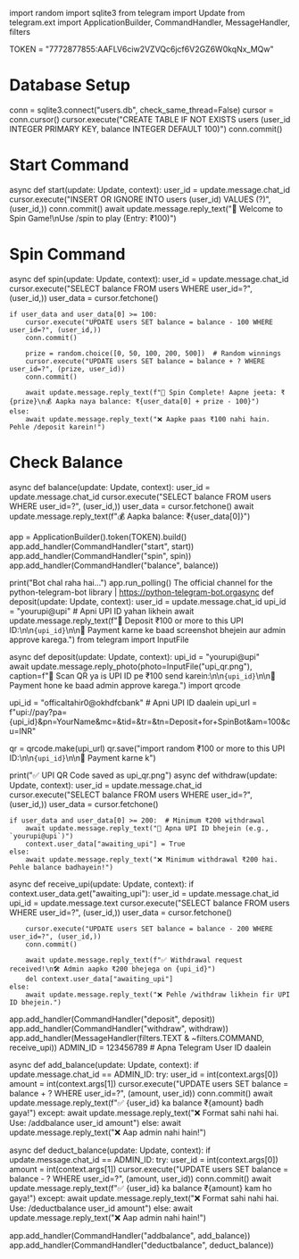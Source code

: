 import random
import sqlite3
from telegram import Update
from telegram.ext import ApplicationBuilder, CommandHandler, MessageHandler, filters

TOKEN = "7772877855:AAFLV6ciw2VZVQc6jcf6V2GZ6W0kqNx_MQw"

# Database Setup
conn = sqlite3.connect("users.db", check_same_thread=False)
cursor = conn.cursor()
cursor.execute("CREATE TABLE IF NOT EXISTS users (user_id INTEGER PRIMARY KEY, balance INTEGER DEFAULT 100)")
conn.commit()

# Start Command
async def start(update: Update, context):
    user_id = update.message.chat_id
    cursor.execute("INSERT OR IGNORE INTO users (user_id) VALUES (?)", (user_id,))
    conn.commit()
    await update.message.reply_text("🎰 Welcome to Spin Game!\nUse /spin to play (Entry: ₹100)")

# Spin Command
async def spin(update: Update, context):
    user_id = update.message.chat_id
    cursor.execute("SELECT balance FROM users WHERE user_id=?", (user_id,))
    user_data = cursor.fetchone()
    
    if user_data and user_data[0] >= 100:
        cursor.execute("UPDATE users SET balance = balance - 100 WHERE user_id=?", (user_id,))
        conn.commit()

        prize = random.choice([0, 50, 100, 200, 500])  # Random winnings
        cursor.execute("UPDATE users SET balance = balance + ? WHERE user_id=?", (prize, user_id))
        conn.commit()

        await update.message.reply_text(f"🎡 Spin Complete! Aapne jeeta: ₹{prize}\n💰 Aapka naya balance: ₹{user_data[0] + prize - 100}")
    else:
        await update.message.reply_text("❌ Aapke paas ₹100 nahi hain. Pehle /deposit karein!")

# Check Balance
async def balance(update: Update, context):
    user_id = update.message.chat_id
    cursor.execute("SELECT balance FROM users WHERE user_id=?", (user_id,))
    user_data = cursor.fetchone()
    await update.message.reply_text(f"💰 Aapka balance: ₹{user_data[0]}")

app = ApplicationBuilder().token(TOKEN).build()
app.add_handler(CommandHandler("start", start))
app.add_handler(CommandHandler("spin", spin))
app.add_handler(CommandHandler("balance", balance))

print("Bot chal raha hai...")
app.run_polling()
The official channel for the python-telegram-bot library | https://python-telegram-bot.orgasync def deposit(update: Update, context):
    user_id = update.message.chat_id
    upi_id = "yourupi@upi"  # Apni UPI ID yahan likhein
    await update.message.reply_text(f"📌 Deposit ₹100 or more to this UPI ID:\n\n`{upi_id}`\n\n🔄 Payment karne ke baad screenshot bhejein aur admin approve karega.")
from telegram import InputFile

async def deposit(update: Update, context):
    upi_id = "yourupi@upi"  
    await update.message.reply_photo(photo=InputFile("upi_qr.png"), caption=f"📌 Scan QR ya is UPI ID pe ₹100 send karein:\n\n`{upi_id}`\n\n🔄 Payment hone ke baad admin approve karega.")
import qrcode

upi_id = "officaltahir0@okhdfcbank"  # Apni UPI ID daalein
upi_url = f"upi://pay?pa={upi_id}&pn=YourName&mc=&tid=&tr=&tn=Deposit+for+SpinBot&am=100&cu=INR"

qr = qrcode.make(upi_url)
qr.save("import random
₹100 or more to this UPI ID:\n\n`{upi_id}`\n\n🔄 Payment karne k")

print("✅ UPI QR Code saved as upi_qr.png")
async def withdraw(update: Update, context):
    user_id = update.message.chat_id
    cursor.execute("SELECT balance FROM users WHERE user_id=?", (user_id,))
    user_data = cursor.fetchone()

    if user_data and user_data[0] >= 200:  # Minimum ₹200 withdrawal
        await update.message.reply_text("🔗 Apna UPI ID bhejein (e.g., `yourupi@upi`)")
        context.user_data["awaiting_upi"] = True
    else:
        await update.message.reply_text("❌ Minimum withdrawal ₹200 hai. Pehle balance badhayein!")

async def receive_upi(update: Update, context):
    if context.user_data.get("awaiting_upi"):
        user_id = update.message.chat_id
        upi_id = update.message.text
        cursor.execute("SELECT balance FROM users WHERE user_id=?", (user_id,))
        user_data = cursor.fetchone()

        cursor.execute("UPDATE users SET balance = balance - 200 WHERE user_id=?", (user_id,))
        conn.commit()

        await update.message.reply_text(f"✅ Withdrawal request received!\n🛠 Admin aapko ₹200 bhejega on {upi_id}")
        del context.user_data["awaiting_upi"]
    else:
        await update.message.reply_text("❌ Pehle /withdraw likhein fir UPI ID bhejein.")

app.add_handler(CommandHandler("deposit", deposit))
app.add_handler(CommandHandler("withdraw", withdraw))
app.add_handler(MessageHandler(filters.TEXT & ~filters.COMMAND, receive_upi))
ADMIN_ID = 123456789  # Apna Telegram User ID daalein

async def add_balance(update: Update, context):
    if update.message.chat_id == ADMIN_ID:
        try:
            user_id = int(context.args[0])
            amount = int(context.args[1])
            cursor.execute("UPDATE users SET balance = balance + ? WHERE user_id=?", (amount, user_id))
            conn.commit()
            await update.message.reply_text(f"✅ {user_id} ka balance ₹{amount} badh gaya!")
        except:
            await update.message.reply_text("❌ Format sahi nahi hai. Use: /addbalance user_id amount")
    else:
        await update.message.reply_text("❌ Aap admin nahi hain!")

async def deduct_balance(update: Update, context):
    if update.message.chat_id == ADMIN_ID:
        try:
            user_id = int(context.args[0])
            amount = int(context.args[1])
            cursor.execute("UPDATE users SET balance = balance - ? WHERE user_id=?", (amount, user_id))
            conn.commit()
            await update.message.reply_text(f"✅ {user_id} ka balance ₹{amount} kam ho gaya!")
        except:
            await update.message.reply_text("❌ Format sahi nahi hai. Use: /deductbalance user_id amount")
    else:
        await update.message.reply_text("❌ Aap admin nahi hain!")

app.add_handler(CommandHandler("addbalance", add_balance))
app.add_handler(CommandHandler("deductbalance", deduct_balance))
